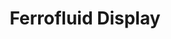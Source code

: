 ---
layout: external
title: Ferrofluid Display
visible_date: December 2021
image: awesome_ferrofluid.gif
external_url: https://olincollege.github.io/pie-2021-03/Ferrofluid/
type: hardware design, integration, physics
---
